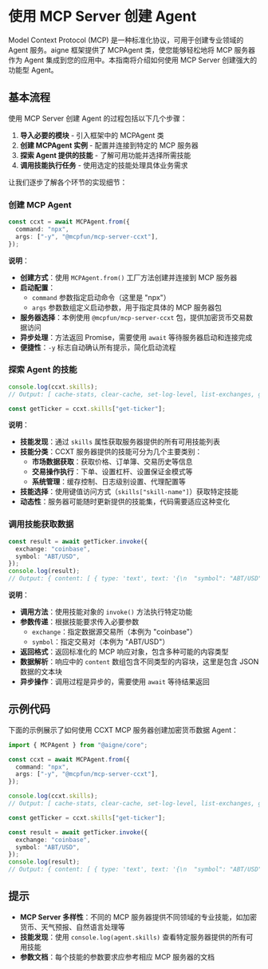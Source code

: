 # 使用 MCP Server 创建 Agent

Model Context Protocol (MCP) 是一种标准化协议，可用于创建专业领域的 Agent 服务。aigne 框架提供了 MCPAgent 类，使您能够轻松地将 MCP 服务器作为 Agent 集成到您的应用中。本指南将介绍如何使用 MCP Server 创建强大的功能型 Agent。

## 基本流程

使用 MCP Server 创建 Agent 的过程包括以下几个步骤：

1. **导入必要的模块** - 引入框架中的 MCPAgent 类
2. **创建 MCPAgent 实例** - 配置并连接到特定的 MCP 服务器
3. **探索 Agent 提供的技能** - 了解可用功能并选择所需技能
4. **调用技能执行任务** - 使用选定的技能处理具体业务需求

让我们逐步了解各个环节的实现细节：

### 创建 MCP Agent

```ts file="../../docs-examples/test/build-first-agent.test.ts" region="example-mcp-server-as-agent-create-agent" exclude_imports
const ccxt = await MCPAgent.from({
  command: "npx",
  args: ["-y", "@mcpfun/mcp-server-ccxt"],
});
```

**说明**：

* **创建方式**：使用 `MCPAgent.from()` 工厂方法创建并连接到 MCP 服务器
* **启动配置**：
  * `command` 参数指定启动命令（这里是 "npx"）
  * `args` 参数数组定义启动参数，用于指定具体的 MCP 服务器包
* **服务器选择**：本例使用 `@mcpfun/mcp-server-ccxt` 包，提供加密货币交易数据访问
* **异步处理**：方法返回 Promise，需要使用 `await` 等待服务器启动和连接完成
* **便捷性**：`-y` 标志自动确认所有提示，简化启动流程

### 探索 Agent 的技能

```ts file="../../docs-examples/test/build-first-agent.test.ts" region="example-mcp-server-as-agent-explore-skills" exclude_imports
console.log(ccxt.skills);
// Output: [ cache-stats, clear-cache, set-log-level, list-exchanges, get-ticker, batch-get-tickers, get-orderbook, get-ohlcv, get-trades, get-markets, get-exchange-info, get-leverage-tiers, get-funding-rates, get-market-types, account-balance, place-market-order, set-leverage, set-margin-mode, place-futures-market-order, get-proxy-config, set-proxy-config, test-proxy-connection, clear-exchange-cache, set-market-type ]

const getTicker = ccxt.skills["get-ticker"];
```

**说明**：

* **技能发现**：通过 `skills` 属性获取服务器提供的所有可用技能列表
* **技能分类**：CCXT 服务器提供的技能可分为几个主要类别：
  * **市场数据获取**：获取价格、订单簿、交易历史等信息
  * **交易操作执行**：下单、设置杠杆、设置保证金模式等
  * **系统管理**：缓存控制、日志级别设置、代理配置等
* **技能选择**：使用键值访问方式（`skills["skill-name"]`）获取特定技能
* **动态性**：服务器可能随时更新提供的技能集，代码需要适应这种变化

### 调用技能获取数据

```ts file="../../docs-examples/test/build-first-agent.test.ts" region="example-mcp-server-as-agent-invoke-skill" exclude_imports
const result = await getTicker.invoke({
  exchange: "coinbase",
  symbol: "ABT/USD",
});
console.log(result);
// Output: { content: [ { type: 'text', text: '{\n  "symbol": "ABT/USD",\n  "timestamp": 1747789089514,\n  "datetime": "2025-05-21T00:58:09.514083Z",\n  "bid": 0.9336,\n  "ask": 0.935,\n  "last": 0.9338,\n  "close": 0.9338,\n  "info": {\n    "trade_id": "5572965",\n    "product_id": "ABT-USD",\n    "price": "0.9338",\n    "size": "17",\n    "time": "2025-05-21T00:58:09.514083Z",\n    "side": "BUY",\n    "bid": "",\n    "ask": "",\n    "exchange": "coinbase"\n  }\n}' } ] }
```

**说明**：

* **调用方法**：使用技能对象的 `invoke()` 方法执行特定功能
* **参数传递**：根据技能要求传入必要参数
  * `exchange`：指定数据源交易所（本例为 "coinbase"）
  * `symbol`：指定交易对（本例为 "ABT/USD"）
* **返回格式**：返回标准化的 MCP 响应对象，包含多种可能的内容类型
* **数据解析**：响应中的 `content` 数组包含不同类型的内容块，这里是包含 JSON 数据的文本块
* **异步操作**：调用过程是异步的，需要使用 `await` 等待结果返回

## 示例代码

下面的示例展示了如何使用 CCXT MCP 服务器创建加密货币数据 Agent：

```ts file="../../docs-examples/test/build-first-agent.test.ts" region="example-mcp-server-as-agent"
import { MCPAgent } from "@aigne/core";

const ccxt = await MCPAgent.from({
  command: "npx",
  args: ["-y", "@mcpfun/mcp-server-ccxt"],
});

console.log(ccxt.skills);
// Output: [ cache-stats, clear-cache, set-log-level, list-exchanges, get-ticker, batch-get-tickers, get-orderbook, get-ohlcv, get-trades, get-markets, get-exchange-info, get-leverage-tiers, get-funding-rates, get-market-types, account-balance, place-market-order, set-leverage, set-margin-mode, place-futures-market-order, get-proxy-config, set-proxy-config, test-proxy-connection, clear-exchange-cache, set-market-type ]

const getTicker = ccxt.skills["get-ticker"];

const result = await getTicker.invoke({
  exchange: "coinbase",
  symbol: "ABT/USD",
});
console.log(result);
// Output: { content: [ { type: 'text', text: '{\n  "symbol": "ABT/USD",\n  "timestamp": 1747789089514,\n  "datetime": "2025-05-21T00:58:09.514083Z",\n  "bid": 0.9336,\n  "ask": 0.935,\n  "last": 0.9338,\n  "close": 0.9338,\n  "info": {\n    "trade_id": "5572965",\n    "product_id": "ABT-USD",\n    "price": "0.9338",\n    "size": "17",\n    "time": "2025-05-21T00:58:09.514083Z",\n    "side": "BUY",\n    "bid": "",\n    "ask": "",\n    "exchange": "coinbase"\n  }\n}' } ] }
```

## 提示

* **MCP Server 多样性**：不同的 MCP 服务器提供不同领域的专业技能，如加密货币、天气预报、自然语言处理等
* **技能发现**：使用 `console.log(agent.skills)` 查看特定服务器提供的所有可用技能
* **参数文档**：每个技能的参数要求应参考相应 MCP 服务器的文档
